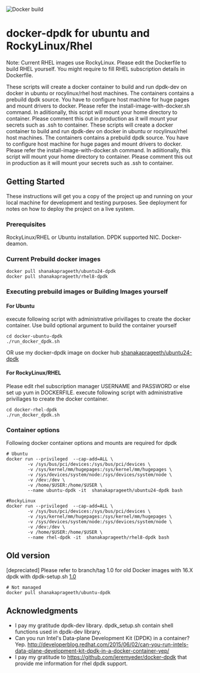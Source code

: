 ![Docker build](https://github.com/shanakaprageeth/docker-dpdk/actions/workflows/.ci.yml/badge.svg?branch=master)

# docker-dpdk for ubuntu and RockyLinux/Rhel

Note: Current RHEL images use RockyLinux. Please edit the Dockerfile to build RHEL yourself. You might require to fill RHEL subscription details in Dockerfile.

These scripts will create a docker container to build and run dpdk-dev on docker in ubuntu or rocylinux/rhel host machines. The containers contains a prebuild dpdk source.
You have to configure host machine for huge pages and mount drivers to docker. Please refer the install-image-with-docker.sh command.
In adiitionally, this script will mount your home directory to container. Please comment this out in production as it will mount your secrets such as .ssh to container.
These scripts will create a docker container to build and run dpdk-dev on docker in ubuntu or rocylinux/rhel host machines. The containers contains a prebuild dpdk source.
You have to configure host machine for huge pages and mount drivers to docker. Please refer the install-image-with-docker.sh command.
In adiitionally, this script will mount your home directory to container. Please comment this out in production as it will mount your secrets such as .ssh to container.

## Getting Started

These instructions will get you a copy of the project up and running on your local machine for development and testing purposes. See deployment for notes on how to deploy the project on a live system.

### Prerequisites

RockyLinux/RHEL or Ubuntu installation.
DPDK supported NIC.
Docker-deamon.

### Current Prebuild docker images
```
docker pull shanakaprageeth/ubuntu24-dpdk
docker pull shanakaprageeth/rhel8-dpdk
```

### Executing prebuild images or Building Images yourself

#### For Ubuntu
execute following script with administrative privillages to create the docker container.
Use build optional argument to build the container yourself
```
cd docker-ubuntu-dpdk
./run_docker_dpdk.sh
```
OR 
use my docker-dpdk image on docker hub
[shanakaprageeth/ubuntu24-dpdk](https://hub.docker.com/r/shanakaprageeth/ubuntu24-dpdk)

#### For RockyLinux/RHEL

Please edit rhel subscription manager USERNAME and PASSWORD or else set up yum in DOCKERFILE.
execute following script with administrative privillages to create the docker container.
```
cd docker-rhel-dpdk
./run_docker_dpdk.sh
``` 

### Container options

Following docker container options and mounts are required for dpdk

```
# Ubuntu
docker run --privileged  --cap-add=ALL \
        -v /sys/bus/pci/devices:/sys/bus/pci/devices \
        -v /sys/kernel/mm/hugepages:/sys/kernel/mm/hugepages \
        -v /sys/devices/system/node:/sys/devices/system/node \
        -v /dev:/dev \
        -v /home/$USER:/home/$USER \
        --name ubuntu-dpdk -it  shanakaprageeth/ubuntu24-dpdk bash

#RockyLinux
docker run --privileged  --cap-add=ALL \
        -v /sys/bus/pci/devices:/sys/bus/pci/devices \
        -v /sys/kernel/mm/hugepages:/sys/kernel/mm/hugepages \
        -v /sys/devices/system/node:/sys/devices/system/node \
        -v /dev:/dev \
        -v /home/$USER:/home/$USER \
        --name rhel-dpdk -it  shanakaprageeth/rhel8-dpdk bash
```

## Old version
[depreciated]
Please refer to branch/tag 1.0 for old Docker images with 16.X dpdk with dpdk-setup.sh [1.0](https://github.com/shanakaprageeth/docker-dpdk/tree/1.0.0)
```
# Not managed
docker pull shanakaprageeth/ubuntu-dpdk
```

## Acknowledgments
* I pay my gratitude dpdk-dev library. dpdk_setup.sh contain shell functions used in dpdk-dev library.
* Can you run Intel's Data-plane Development Kit (DPDK) in a container?  Yep.
  http://developerblog.redhat.com/2015/06/02/can-you-run-intels-data-plane-development-kit-dpdk-in-a-docker-container-yep/
* I pay my gratitude to https://github.com/jeremyeder/docker-dpdk that provide me information for rhel dpdk support.


